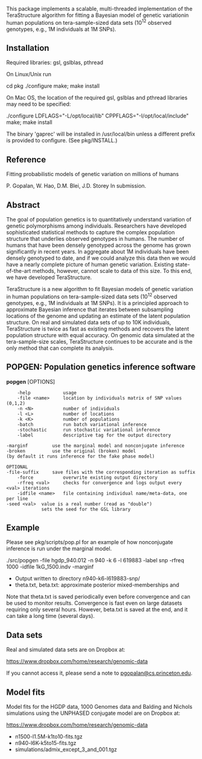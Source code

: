 This package implements a scalable, multi-threaded implementation of the TeraStructure algorithm for fitting a Bayesian model of genetic variationin human populations on tera-sample-sized data sets ($10^{12}$ observed genotypes, e.g., 1M individuals at 1M SNPs).

Installation
------------

Required libraries: gsl, gslblas, pthread

On Linux/Unix run

 cd pkg
 ./configure
 make; make install

On Mac OS, the location of the required gsl, gslblas and pthread
libraries may need to be specified:

 ./configure LDFLAGS="-L/opt/local/lib" CPPFLAGS="-I/opt/local/include"
 make; make install

The binary 'gaprec' will be installed in /usr/local/bin unless a
different prefix is provided to configure. (See pkg/INSTALL.)

Reference
---------

Fitting probabilistic models of genetic variation on millions of humans

P. Gopalan, W. Hao, D.M. Blei, J.D. Storey
In submission.

Abstract
--------

The goal of population genetics is to quantitatively understand variation of genetic polymorphisms among individuals. Researchers have developed sophisticated statistical methods to capture the complex population structure that underlies observed genotypes in humans. The number of humans that have been densely genotyped across the genome has grown significantly in recent years. In aggregate about 1M individuals have been densely genotyped to date, and if we could analyze this data then we would have a nearly complete picture of human genetic variation. Existing state-of-the-art methods, however, cannot scale to data of this size. To this end, we have developed TeraStructure.

TeraStructure is a new algorithm to fit Bayesian models of genetic variation in human populations on tera-sample-sized data sets ($10^{12}$ observed genotypes, e.g., 1M individuals at 1M SNPs). It is a principled approach to approximate Bayesian inference that iterates between subsampling locations of the genome and updating an estimate of the latent population structure. On real and simulated data sets of up to 10K individuals, TeraStructure is twice as fast as existing methods and recovers the latent population structure with equal accuracy. On genomic data simulated at the tera-sample-size scales, TeraStructure continues to be accurate and is the only method that can complete its analysis.


POPGEN: Population genetics inference software
----------------------------------------------

**popgen** [OPTIONS]

        -help            usage
        -file <name>     location by individuals matrix of SNP values (0,1,2)
        -n <N>           number of individuals
        -l <L>           number of locations
        -k <K>           number of populations
        -batch           run batch variational inference
        -stochastic      run stochastic variational inference
        -label           descriptive tag for the output directory

	-marginf         use the marginal model and nonconjugate inference
	-broken          use the original (broken) model
	(by default it runs inference for the fake phase model)

	OPTIONAL
	-file-suffix	 save files with the corresponding iteration as suffix
        -force           overwrite existing output directory
        -rfreq <val>     checks for convergence and logs output every <val> iterations
        -idfile <name>	 file containing individual name/meta-data, one per line
	-seed <val>	 value is a real number (read as "double")
	      		 sets the seed for the GSL library

Example
-------

Please see pkg/scripts/pop.pl for an example of how nonconjugate inference is run under the marginal model.

./src/popgen -file hgdp_940.012 -n 940 -k 6 -l 619883 -label snp  -rfreq 1000 -idfile 1kG_1500.indv -marginf

* Output written to directory n940-k6-l619883-snp/
* theta.txt, beta.txt: approximate posterior mixed-memberships and 

Note that theta.txt is saved periodically even before convergence and can be used to monitor results. Convergence is fast even on large datasets requiring only several hours. However, beta.txt is saved at the end, and it can take a long time (several days).


Data sets
---------

Real and simulated data sets are on Dropbox at:

https://www.dropbox.com/home/research/genomic-data

If you cannot access it, please send a note to pgopalan@cs.princeton.edu.

Model fits
----------

Model fits for the HGDP data, 1000 Genomes data and Balding and
Nichols simulations using the UNPHASED conjugate model are on Dropbox
at:

https://www.dropbox.com/home/research/genomic-data

* n1500-l1.5M-k1to10-fits.tgz
* n940-l6K-k5to15-fits.tgz
* simulations/admix_except_3_and_001.tgz
